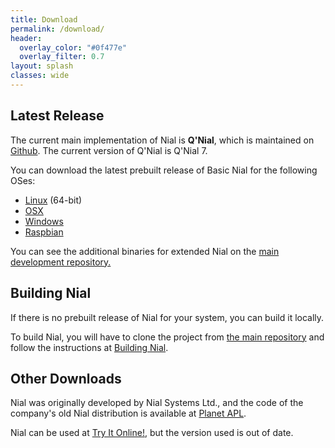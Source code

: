 ```yaml
---
title: Download
permalink: /download/
header:
  overlay_color: "#0f477e"
  overlay_filter: 0.7
layout: splash
classes: wide
---
```


## Latest Release

The current main implementation of Nial is **Q'Nial**, which is maintained on [Github](https://github.com/niallang/Nial_Development). The current version of Q'Nial is Q'Nial 7.

You can download the latest prebuilt release of Basic Nial for the following OSes:

- [Linux](https://github.com/niallang/Nial_Development/releases/download/Originals/Linux64.zip) (64-bit)
- [OSX](https://github.com/niallang/Nial_Development/releases/download/Originals/OSX_Basic.zip)
- [Windows](https://github.com/niallang/Nial_Development/releases/download/Originals/Win64Basic.zip)
- [Raspbian](https://github.com/niallang/Nial_Development/releases/download/Originals/Raspbian.zip)

You can see the additional binaries for extended Nial on the [main development repository.](https://github.com/niallang/Nial_Development/releases/tag/Originals)

## Building Nial

If there is no prebuilt release of Nial for your system, you can build it locally.

To build Nial, you will have to clone the project from [the main repository](https://github.com/niallang/Nial_Development) and follow the instructions at [Building Nial](https://github.com/niallang/Nial_Development#building-nial).

## Other Downloads

Nial was originally developed by Nial Systems Ltd., and the code of the company's old Nial distribution is available at [Planet APL](https://github.com/PlanetAPL/nial/).

Nial can be used at [Try It Online!](tio.run/#nial), but the version used is out of date.